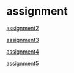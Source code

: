# assignment

[assignment2](https://github.com/SimoneVos/assignment/blob/master/assignment2%20(3).ipynb)


[assignment3](https://github.com/SimoneVos/assignment/blob/master/assignment3.ipynb)

[assignment4](https://github.com/SimoneVos/assignment/blob/master/assignment4%20(2).ipynb)

[assignment5](https://github.com/SimoneVos/assignment/blob/master/R%20week%205%20assignment.ipynb)
